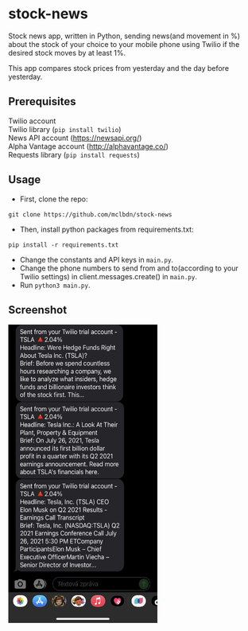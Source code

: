 # stock-news

Stock news app, written in Python, sending news(and movement in %) about the stock of your choice to your mobile phone using Twilio if the desired stock moves by at least 1%.

This app compares stock prices from yesterday and the day before yesterday.

## Prerequisites
Twilio account  
Twilio library (`pip install twilio`)  
News API account (https://newsapi.org/)  
Alpha Vantage account (http://alphavantage.co/)  
Requests library (`pip install requests`)  

## Usage

* First, clone the repo:
```
git clone https://github.com/mclbdn/stock-news
```
* Then, install python packages from requirements.txt:
```
pip install -r requirements.txt
```
* Change the constants and API keys in `main.py`.
* Change the phone numbers to send from and to(according to your Twilio settings) in client.messages.create() in `main.py`.
* Run `python3 main.py`.

## Screenshot

<img src="https://raw.githubusercontent.com/mclbdn/stock-news/main/screenshot.jpeg" width="300" height="600">
